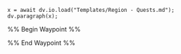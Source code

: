 ```dataviewjs
x = await dv.io.load("Templates/Region - Quests.md");
dv.paragraph(x);
```
%% Begin Waypoint %%


%% End Waypoint %%